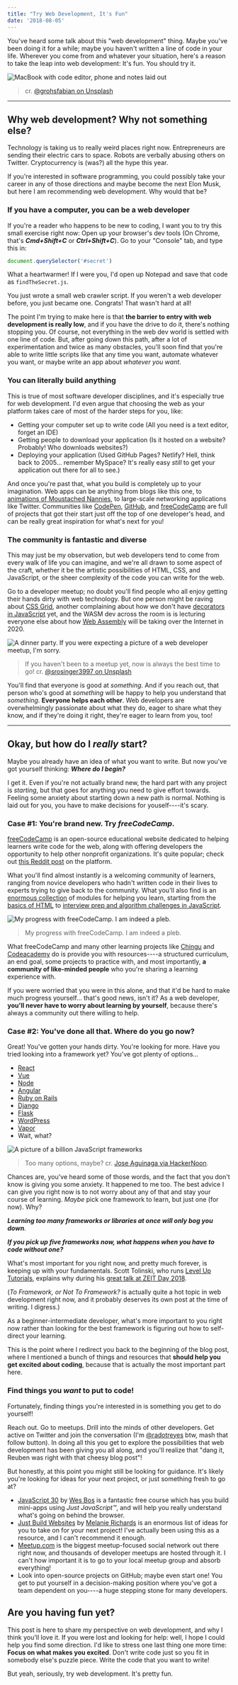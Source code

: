 ```yaml
---
title: "Try Web Development, It's Fun"
date: '2018-08-05'
---
```


You've heard some talk about this "web development" thing. Maybe you've been doing it for a while; maybe you haven't written a line of code in your life. Wherever you come from and whatever your situation, here's a reason to take the leap into web development: It's fun. You should try it.<!-- end -->

![MacBook with code editor, phone and notes laid out](https://source.unsplash.com/XMFZqrGyV-Q/1024x768)

> cr. [@grohsfabian on Unsplash](https://unsplash.com/photos/XMFZqrGyV-Q)

---

## Why web development? Why not something else?

Technology is taking us to really weird places right now. Entrepreneurs are sending their electric cars to space. Robots are verbally abusing others on Twitter. Cryptocurrency is (was?) all the hype this year.

If you're interested in software programming, you could possibly take your career in any of those directions and maybe become the next Elon Musk, but here I am recommending web development. Why would that be?

### If you have a computer, you can be a web developer

If you're a reader who happens to be new to coding, I want you to try this small exercise right now: Open up your browser's dev tools (On Chrome, that's **_Cmd+Shift+C_** or **_Ctrl+Shift+C_**). Go to your "Console" tab, and type this in:

```js
document.querySelector('#secret')
```

What a heartwarmer! If I were you, I'd open up Notepad and save that code as `findTheSecret.js`.

You just wrote a small web crawler script. If you weren't a web developer before, you just became one. Congrats! That wasn't hard at all!

The point I'm trying to make here is that **the barrier to entry with web development is really low**, and if you have the drive to do it, there's nothing stopping you. Of course, not everything in the web dev world is settled with one line of code. But, after going down this path, after a lot of experimentation and twice as many obstacles, you'll soon find that you're able to write little scripts like that any time you want, automate whatever you want, or maybe write an app about _whatever you want_.

### You can literally build anything

This is true of most software developer disciplines, and it's especially true for web development. I'd even argue that choosing the web as your platform takes care of most of the harder steps for you, like:

* Getting your computer set up to write code (All you need is a text editor, forget an IDE)
* Getting people to download your application (Is it hosted on a website? Probably! Who downloads websites?)
* Deploying your application (Used GitHub Pages? Netlify? Hell, think back to 2005... remember MySpace? It's really easy _still_ to get your application out there for all to see.)

And once you're past that, what you build is completely up to your imagination. Web apps can be anything from blogs like this one, to [animations of Moustached Nannies](https://codepen.io/miocene/pen/mjLPVp/), to large-scale networking applications like Twitter. Communities like [CodePen](https://codepen.io/), [GitHub](https://github.com), and [freeCodeCamp](https://freecodecamp.org) are full of projects that got their start just off the top of one developer's head, and can be really great inspiration for what's next for you!

### The community is fantastic and diverse

This may just be my observation, but web developers tend to come from every walk of life you can imagine, and we're all drawn to some aspect of the craft, whether it be the artistic possibilities of HTML, CSS, and JavaScript, or the sheer complexity of the code you can write for the web.

Go to a developer meetup; no doubt you'll find people who all enjoy getting their hands dirty with web technology. But one person might be raving about [CSS Grid](https://css-tricks.com/snippets/css/complete-guide-grid/), another complaining about how we don't have [decorators in JavaScript](https://github.com/tc39/proposal-decorators) yet, and the WASM dev across the room is is lecturing everyone else about how [Web Assembly](https://webassembly.org/) will be taking over the Internet in 2020.

![A dinner party. If you were expecting a picture of a web developer meetup, I'm sorry.](https://source.unsplash.com/7J4T1XzpJgU/1024x768)

> If you haven't been to a meetup yet, now is always the best time to go! cr. [@srosinger3997 on Unsplash](https://unsplash.com/photos/7J4T1XzpJgU)

You'll find that everyone is good at _something_. And if you reach out, that person who's good at _something_ will be happy to help you understand that _something_. **Everyone helps each other**. Web developers are overwhelmingly passionate about what they do, eager to share what they know, and if they're doing it right, they're eager to learn from you, too!

---

## Okay, but how do I _really_ start?

Maybe you already have an idea of what you want to write. But now you've got yourself thinking: **_Where do I begin?_**

I get it. Even if you're not actually brand new, the hard part with any project is _starting_, but that goes for anything you need to give effort towards. Feeling some anxiety about starting down a new path is normal. Nothing is laid out for you, you have to make decisions for youself----it's scary.

### Case #1: You're brand new. Try _freeCodeCamp_.

[freeCodeCamp](https://www.freecodecamp.org/) is an open-source educational website dedicated to helping learners write code for the web, along with offering developers the opportunity to help other nonprofit organizations. It's quite popular; check out [this Reddit post](https://old.reddit.com/r/learnprogramming/comments/7qpbgp/i_can_not_recommend_freecodecamp_more_how_the/) on the platform.

What you'll find almost instantly is a welcoming community of learners, ranging from novice developers who hadn't written code in their lives to experts trying to give back to the community. What you'll also find is an [enormous collection](https://learn.freecodecamp.org/) of modules for helping you learn, starting from the [basics of HTML](https://learn.freecodecamp.org/responsive-web-design/basic-html-and-html5) to [interview prep and algorithm challenges in JavaScript](https://learn.freecodecamp.org/coding-interview-prep/algorithms).

![My progress with freeCodeCamp. I am indeed a pleb.](https://cl.ly/3d3S1B3c1S3Q/Image%2525202018-08-05%252520at%2525206.36.24%252520PM.png)

> My progress with freeCodeCamp. I am indeed a pleb.

What freeCodeCamp and many other learning projects like [Chingu](https://medium.com/chingu) and [Codeacademy](https://www.codecademy.com) do is provide you with resources----a structured curriculum, an end goal, some projects to practice with, and most importantly, **a community of like-minded people** who you're sharing a learning experience with.

If you were worried that you were in this alone, and that it'd be hard to make much progress yourself... that's good news, isn't it? As a web developer, **you'll never have to worry about learning by yourself**, because there's always a community out there willing to help.

### Case #2: You've done all that. Where do you go now?

Great! You've gotten your hands dirty. You're looking for more. Have you tried looking into a framework yet? You've got plenty of options...

* [React](https://reactjs.org/)
* [Vue](https://vuejs.org/)
* [Node](https://nodejs.org/en/)
* [Angular](https://angular.io/)
* [Ruby on Rails](https://rubyonrails.org/)
* [Django](https://www.djangoproject.com/)
* [Flask](http://flask.pocoo.org/)
* [WordPress](https://wordpress.org/)
* [Vapor](https://vapor.codes/)
* Wait, what?

![A picture of a billion JavaScript frameworks](https://cdn-images-1.medium.com/max/2000/1*raWO3dhM4jMjf9VY-kZzNg.png)

> Too many options, maybe? cr. [Jose Aguinaga via HackerNoon](https://hackernoon.com/how-it-feels-to-learn-javascript-in-2016-d3a717dd577f).

Chances are, you've heard some of those words, and the fact that you don't know is giving you some anxiety. It happened to me too. The best advice I can give you right now is to not worry about any of that and stay your course of learning. _Maybe_ pick one framework to learn, but just one (for now). Why?

**_Learning too many frameworks or libraries at once will only bog you down_**.

**_If you pick up five frameworks now, what happens when you have to code without one?_**

What's most important for you right now, and pretty much forever, is keeping up with your fundamentals. Scott Tolinski, who runs [Level Up Tutorials](https://www.leveluptutorials.com/), explains why during his [great talk at ZEIT Day 2018](https://www.youtube.com/watch?v=xK3BhwDRuL8).

(_To Framework, or Not To Framework?_ is actually quite a hot topic in web development right now, and it probably deserves its own post at the time of writing. I digress.)

As a beginner-intermediate developer, what's more important to you right now rather than looking for the best framework is figuring out how to self-direct your learning.

This is the point where I redirect you back to the beginning of the blog post, where I mentioned a bunch of things and resources that **should help you get excited about coding**, because that is actually the most important part here.

### Find things you _want_ to put to code!

Fortunately, finding things you're interested in is something you get to do yourself!

Reach out. Go to meetups. Drill into the minds of other developers. Get active on Twitter and join the conversation (I'm [@radotreyes](https://twitter.com/radotreyes/) btw, mash that follow button). In doing all this you get to explore the possibilities that web development has been giving you all along, and you'll realize that "dang it, Reuben was right with that cheesy blog post"!

But honestly, at this point you might still be looking for guidance. It's likely you're looking for ideas for your next project, or just something fresh to go at?

* [JavaScript 30](https://javascript30.com/) by [Wes Bos](https://wesbos.com/) is a fantastic free course which has you build mini-apps using _Just JavaScript™️_, and will help you really understand what's going on behind the browser.
* [Just Build Websites](https://github.com/melanierichards/just-build-websites) by [Melanie Richards](https://www.melanie-richards.com/) is an enormous list of ideas for you to take on for your next project! I've actually been using this as a resource, and I can't recommend it enough.
* [Meetup.com](https://www.meetup.com/) is the biggest meetup-focused social network out there right now, and thousands of developer meetups are hosted through it. I can't how important it is to go to your local meetup group and absorb everything!
* Look into open-source projects on GitHub; maybe even start one! You get to put yourself in a decision-making position where you've got a team dependent on you----a huge stepping stone for many developers.

## Are you having fun yet?

This post is here to share my perspective on web development, and why I think you'll love it. If you were lost and looking for help: well, I hope I could help you find some direction. I'd like to stress one last thing one more time: **Focus on what makes you excited**. Don't write code just so you fit in somebody else's puzzle piece. Write the code that you want to write!

But yeah, seriously, try web development. It's pretty fun.
